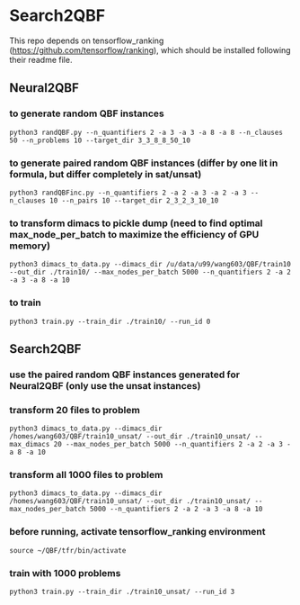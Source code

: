# Search2QBF

This repo depends on tensorflow_ranking (https://github.com/tensorflow/ranking), which should be installed following their readme file.

## Neural2QBF
### to generate random QBF instances
`python3 randQBF.py --n_quantifiers 2 -a 3 -a 3 -a 8 -a 8 --n_clauses 50 --n_problems 10 --target_dir 3_3_8_8_50_10`

### to generate paired random QBF instances (differ by one lit in formula, but differ completely in sat/unsat)
`python3 randQBFinc.py --n_quantifiers 2 -a 2 -a 3 -a 2 -a 3 --n_clauses 10 --n_pairs 10 --target_dir 2_3_2_3_10_10`

### to transform dimacs to pickle dump (need to find optimal max_node_per_batch to maximize the efficiency of GPU memory)
`python3 dimacs_to_data.py --dimacs_dir /u/data/u99/wang603/QBF/train10 --out_dir ./train10/ --max_nodes_per_batch 5000 --n_quantifiers 2 -a 2 -a 3 -a 8 -a 10`

### to train
`python3 train.py --train_dir ./train10/ --run_id 0` 


## Search2QBF
### use the paired random QBF instances generated for Neural2QBF (only use the unsat instances)
### transform 20 files to problem 
`python3 dimacs_to_data.py --dimacs_dir /homes/wang603/QBF/train10_unsat/ --out_dir ./train10_unsat/ --max_dimacs 20 --max_nodes_per_batch 5000 --n_quantifiers 2 -a 2 -a 3 -a 8 -a 10`

### transform all 1000 files to problem
`python3 dimacs_to_data.py --dimacs_dir /homes/wang603/QBF/train10_unsat/ --out_dir ./train10_unsat/ --max_nodes_per_batch 5000 --n_quantifiers 2 -a 2 -a 3 -a 8 -a 10`

### before running, activate tensorflow_ranking environment
`source ~/QBF/tfr/bin/activate`

### train with 1000 problems
`python3 train.py --train_dir ./train10_unsat/ --run_id 3`

